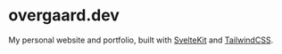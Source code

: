 # overgaard.dev

My personal website and portfolio, built with [SvelteKit](https://kit.svelte.dev/) and [TailwindCSS](https://tailwindcss.com/).